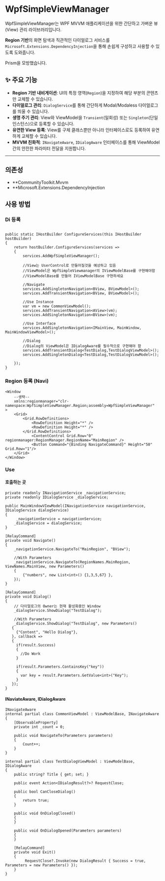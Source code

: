 # WpfSimpleViewManager

WpfSimpleViewManager는 WPF MVVM 애플리케이션을 위한 간단하고 가벼운 뷰(View) 관리 라이브러리입니다. 

**Region 기반**의 화면 탐색과 직관적인 다이얼로그 서비스를 `Microsoft.Extensions.DependencyInjection`을 통해 손쉽게 구성하고 사용할 수 있도록 도와줍니다.

Prism을 모방했습니다.

## ✨ 주요 기능

- **Region 기반 내비게이션**: UI의 특정 영역(`Region`)을 지정하여 해당 부분의 콘텐츠만 교체할 수 있습니다.
- **다이얼로그 관리**: `DialogService`를 통해 간단하게 Modal/Modaless 다이얼로그를 띄울 수 있습니다.
- **생명 주기 관리**: View와 ViewModel을 `Transient`(일회성) 또는 `Singleton`(단일 인스턴스)으로 등록할 수 있습니다.
- **유연한 View 등록**: View를 구체 클래스뿐만 아니라 인터페이스로도 등록하여 유연하게 교체할 수 있습니다.
- **MVVM 친화적**: `INavigateAware`, `IDialogAware` 인터페이스를 통해 ViewModel 간의 안전한 파라미터 전달을 지원합니다.

---

## 의존성

- **CommunityToolkit.Mvvm
- **Microsoft.Extensions.DependencyInjection


## 사용 방법

### Di 등록
```

public static IHostBuilder ConfigureServices(this IHostBuilder hostBuilder)
{
    return hostBuilder.ConfigureServices(services =>
    {
        services.AddWpfSimpleViewManager();

        //View는 UserControl로 만들어질것을 예상하고 있음
        //ViewModel은 WpfSimpleViewmanager의 IViewModelBase를 구현해야함
        //ViewModelBase를 만들어 IViewModelBase 구현하세요

        //Navigate
        services.AddSingletonNavigation<BView, BViewModel>();
        services.AddTransientNavigation<BView, BViewModel>();

        //Use Instance
        var vm = new CommonViewModel();
        services.AddTransientNavigation<AView>(vm);
        services.AddSingletonNavigation<BView>(vm);

        //Use Interface
        services.AddSingletonNavigation<IMainView, MainWindow, MainWindowViewModel>();
   
        //Dialog
        //Dialog의 ViewModel은 IDialogAware를 필수적으로 구현해야 함
        services.AddTransientDialog<TestDialog,TestDialogViewModel>();
        services.AddSingletonDialog<TestDialog,TestDialogViewModel>();

    });
}
```

### Region 등록 (Navi)
```
<Window
    --생략--
    xmlns:regionmanager="clr-namespace:WpfSimpleViewManager.Region;assembly=WpfSimpleViewManager"
>
    <Grid>
        <Grid.RowDefinitions>
            <RowDefinition Height="*" />
            <RowDefinition Height="*" />
        </Grid.RowDefinitions>
            <ContentControl Grid.Row="0" regionmanager:RegionManager.RegionName="MainRegion" />
            <Button Command="{Binding NavigateCommand}" Height="50" Grid.Row="1"/>
    </Grid>
</Window>

```

### Use
#### 호출하는 곳
```
private readonly INavigationService _navigationService;
private readonly IDialogService _dialogService;

public MainWindowVIewModel(INavigationService navigationService, IDialogService dialogService)
{
     _navigationService = navigationService;
    _dialogService = dialogService;
}

[RelayCommand]
private void Navigate()
{
    _navigationService.NavigateTo("MainRegion", "BView");

    //With Parameters
    _navigationService.NavigateTo(RegionNames.MainRegion, ViewNames.MainView, new Parameters()
    {
        {"numbers", new List<int>() {1,3,5,67} },
    });
}

[RelayCommand]
private void Dialog()
{
    // 다이얼로그의 Owner는 현재 활성화중인 Window
    _dialogService.ShowDialog("TestDialog");

    //With Parameters
    _dialogService.ShowDialog("TestDialog", new Parameters()
   {
     {"Content", "Hello Dialog"},
   }, callback =>
   {
     if(result.Success)
     {
       //Do Work
     }
     
     if(result.Parameters.ContainsKey("key"))
     {
       var key = result.Parameters.GetValue<int>("Key");
     }
   });
}
```
#### INaviateAware, IDialogAware
```
INavigateAware
internal partial class CommonViewModel : ViewModelBase, INavigateAware
{
    [ObservableProperty]
    private int _count = 0;

    public void NavigateTo(Parameters parameters)
    {
        Count++;
    }
}
```
```
internal partial class TestDialogViewModel : ViewModelBase, IDialogAware
{
    public string? Title { get; set; }

    public event Action<IDialogResult?>? RequestClose;

    public bool CanCloseDialog()
    {
        return true;   
    }

    public void OnDialogClosed()
    {
    }

    public void OnDialogOpened(Parameters parameters)
    {
    }

    [RelayCommand]
    private void Exit()
    {
         RequestClose?.Invoke(new DialogResult { Success = true, Parameters = new Parameters() });
    }
}

```
